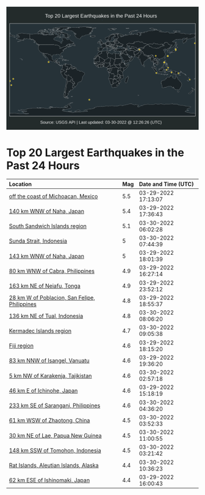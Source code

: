 ![Map](./map.png)

# Top 20 Largest Earthquakes in the Past 24 Hours

| Location | Mag | Date and Time (UTC) |
|:---|:---|:---|
| [off the coast of Michoacan, Mexico](https://earthquake.usgs.gov/earthquakes/eventpage/us7000gy5q) | 5.5 | 03-29-2022 17:13:07 |
| [140 km WNW of Naha, Japan](https://earthquake.usgs.gov/earthquakes/eventpage/us7000gy5t) | 5.4 | 03-29-2022 17:36:43 |
| [South Sandwich Islands region](https://earthquake.usgs.gov/earthquakes/eventpage/us7000gyb8) | 5.1 | 03-30-2022 06:02:28 |
| [Sunda Strait, Indonesia](https://earthquake.usgs.gov/earthquakes/eventpage/us7000gyc2) | 5 | 03-30-2022 07:44:39 |
| [143 km WNW of Naha, Japan](https://earthquake.usgs.gov/earthquakes/eventpage/us7000gy6q) | 5 | 03-29-2022 18:01:39 |
| [80 km WNW of Cabra, Philippines](https://earthquake.usgs.gov/earthquakes/eventpage/us7000gy5c) | 4.9 | 03-29-2022 16:27:14 |
| [163 km NE of Neiafu, Tonga](https://earthquake.usgs.gov/earthquakes/eventpage/us7000gy93) | 4.9 | 03-29-2022 23:52:12 |
| [28 km W of Poblacion, San Felipe, Philippines](https://earthquake.usgs.gov/earthquakes/eventpage/us7000gy70) | 4.8 | 03-29-2022 18:55:37 |
| [136 km NE of Tual, Indonesia](https://earthquake.usgs.gov/earthquakes/eventpage/us7000gycq) | 4.8 | 03-30-2022 08:06:20 |
| [Kermadec Islands region](https://earthquake.usgs.gov/earthquakes/eventpage/us7000gydd) | 4.7 | 03-30-2022 09:05:38 |
| [Fiji region](https://earthquake.usgs.gov/earthquakes/eventpage/us7000gy6r) | 4.6 | 03-29-2022 18:15:20 |
| [83 km NNW of Isangel, Vanuatu](https://earthquake.usgs.gov/earthquakes/eventpage/us7000gy79) | 4.6 | 03-29-2022 19:36:20 |
| [5 km NW of Karakenja, Tajikistan](https://earthquake.usgs.gov/earthquakes/eventpage/us7000gya3) | 4.6 | 03-30-2022 02:57:18 |
| [46 km E of Ichinohe, Japan](https://earthquake.usgs.gov/earthquakes/eventpage/us7000gy4z) | 4.6 | 03-29-2022 15:18:19 |
| [233 km SE of Sarangani, Philippines](https://earthquake.usgs.gov/earthquakes/eventpage/us7000gyaj) | 4.6 | 03-30-2022 04:36:20 |
| [61 km WSW of Zhaotong, China](https://earthquake.usgs.gov/earthquakes/eventpage/us7000gyah) | 4.5 | 03-30-2022 03:52:33 |
| [30 km NE of Lae, Papua New Guinea](https://earthquake.usgs.gov/earthquakes/eventpage/us7000gye0) | 4.5 | 03-30-2022 11:00:55 |
| [148 km SSW of Tomohon, Indonesia](https://earthquake.usgs.gov/earthquakes/eventpage/us7000gya8) | 4.5 | 03-30-2022 03:21:42 |
| [Rat Islands, Aleutian Islands, Alaska](https://earthquake.usgs.gov/earthquakes/eventpage/us7000gydm) | 4.4 | 03-30-2022 10:36:23 |
| [62 km ESE of Ishinomaki, Japan](https://earthquake.usgs.gov/earthquakes/eventpage/us7000gy57) | 4.4 | 03-29-2022 16:00:43 |
